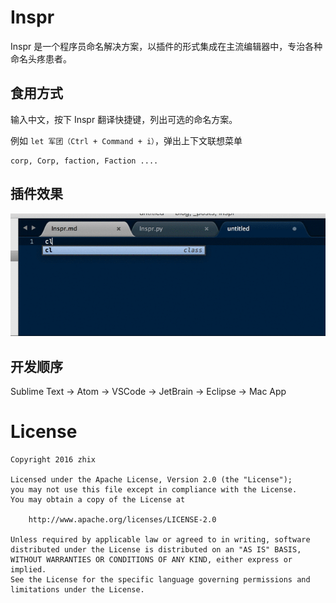 # Inspr
Inspr 是一个程序员命名解决方案，以插件的形式集成在主流编辑器中，专治各种命名头疼患者。

## 食用方式

输入中文，按下 Inspr 翻译快捷键，列出可选的命名方案。

例如 `let 军团（Ctrl + Command + i）`，弹出上下文联想菜单

```
corp, Corp, faction, Faction ....
```

## 插件效果

![插件效果](inspr-demo.gif)

## 开发顺序

Sublime Text -> Atom -> VSCode -> JetBrain -> Eclipse -> Mac App

# License

```
Copyright 2016 zhix

Licensed under the Apache License, Version 2.0 (the "License");
you may not use this file except in compliance with the License.
You may obtain a copy of the License at

    http://www.apache.org/licenses/LICENSE-2.0

Unless required by applicable law or agreed to in writing, software
distributed under the License is distributed on an "AS IS" BASIS,
WITHOUT WARRANTIES OR CONDITIONS OF ANY KIND, either express or implied.
See the License for the specific language governing permissions and
limitations under the License.
```
